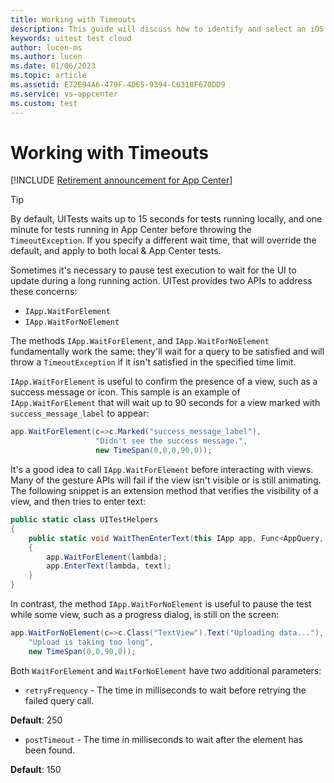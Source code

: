 ```yaml
---
title: Working with Timeouts
description: This guide will discuss how to identify and select an iOS simulator to run Xamarin.UITests locally.
keywords: uitest test cloud
author: lucen-ms
ms.author: lucen
ms.date: 01/06/2023
ms.topic: article
ms.assetid: E72E94A6-479F-4D65-9394-C6310F670DD9
ms.service: vs-appcenter
ms.custom: test
---
```


# Working with Timeouts
[!INCLUDE [Retirement announcement for App Center](../../../../includes/retirement.md)]
> [!TIP]
> By default, UITests waits up to 15 seconds for tests running locally, and one minute for tests running in App Center before throwing the `TimeoutException`. If you specify a different wait time, that will override the default, and apply to both local & App Center tests. 

Sometimes it's necessary to pause test execution to wait for the UI to update during a long running action. UITest provides two APIs to address these concerns:

* `IApp.WaitForElement`
* `IApp.WaitForNoElement`

The methods `IApp.WaitForElement`, and `IApp.WaitForNoElement` fundamentally work the same: they'll wait for a query to be satisfied and will throw a `TimeoutException` if it isn't satisfied in the specified time limit.

`IApp.WaitForElement` is useful to confirm the presence of a view, such as a success message or icon. This sample is an example of `IApp.WaitForElement` that will wait up to 90 seconds for a view marked with `success_message_label` to appear:

```csharp
app.WaitForElement(c=>c.Marked("success_message_label"),
                   "Didn't see the success message.",
                   new TimeSpan(0,0,0,90,0));
```
It's a good idea to call `IApp.WaitForElement` before interacting with views. Many of the gesture APIs will fail if the view isn't visible or is still animating. The following snippet is an extension method that verifies the visibility of a view, and then tries to enter text:

```csharp
public static class UITestHelpers
{
    public static void WaitThenEnterText(this IApp app, Func<AppQuery, AppQuery> lambda, string text)
    {
        app.WaitForElement(lambda);
        app.EnterText(lambda, text);
    }
}
```

In contrast, the method `IApp.WaitForNoElement` is useful to pause the test while some view, such as a progress dialog, is still on the screen:

```csharp
app.WaitForNoElement(c=>c.Class("TextView").Text("Uploading data..."), 
    "Upload is taking too long",
    new TimeSpan(0,0,90,0));
```

Both `WaitForElement` and `WaitForNoElement` have two additional parameters:

* `retryFrequency` - The time in milliseconds to wait before retrying the failed query call.

**Default**: 250

* `postTimeout` - The time in milliseconds to wait after the element has been found.

**Default**: 150